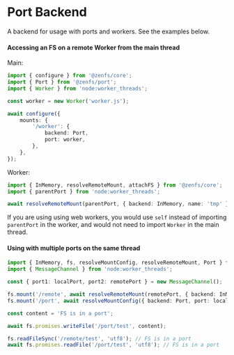 # Port Backend

A backend for usage with ports and workers. See the examples below.

#### Accessing an FS on a remote Worker from the main thread

Main:

```ts
import { configure } from '@zenfs/core';
import { Port } from '@zenfs/port';
import { Worker } from 'node:worker_threads';

const worker = new Worker('worker.js');

await configure({
	mounts: {
		'/worker': {
			backend: Port,
			port: worker,
		},
	},
});
```

Worker:

```ts
import { InMemory, resolveRemoteMount, attachFS } from '@zenfs/core';
import { parentPort } from 'node:worker_threads';

await resolveRemoteMount(parentPort, { backend: InMemory, name: 'tmp' });
```

If you are using using web workers, you would use `self` instead of importing `parentPort` in the worker, and would not need to import `Worker` in the main thread.

#### Using with multiple ports on the same thread

```ts
import { InMemory, fs, resolveMountConfig, resolveRemoteMount, Port } from '@zenfs/core';
import { MessageChannel } from 'node:worker_threads';

const { port1: localPort, port2: remotePort } = new MessageChannel();

fs.mount('/remote', await resolveRemoteMount(remotePort, { backend: InMemory, name: 'tmp' }));
fs.mount('/port', await resolveMountConfig({ backend: Port, port: localPort }));

const content = 'FS is in a port';

await fs.promises.writeFile('/port/test', content);

fs.readFileSync('/remote/test', 'utf8'); // FS is in a port
await fs.promises.readFile('/port/test', 'utf8'); // FS is in a port
```
